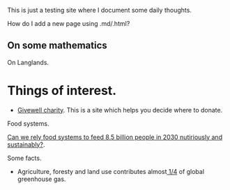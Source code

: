 This is just a testing site where I document some daily thoughts. 


How do I add a new page using .md/.html?

## On some mathematics

On Langlands. 

# Things of interest. 


- [Givewell charity]([url](https://www.givewell.org/about/our-mistakes)). This is a site which helps you decide where to donate. 



 Food systems. 

[Can we rely food systems to feed 8.5 billion people in 2030 nutiriously and sustainably?]([url](https://www3.weforum.org/docs/IP/2016/NVA/WEF_FSA_FutureofGlobalFoodSystems.pdf)). 

Some facts. 
- Agriculture, foresty and land use contributes almost[ 1/4]([url](https://www.ipcc.ch/site/assets/uploads/2018/02/ipcc_wg3_ar5_full.pdf)) of global greenhouse gas. 
